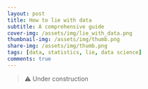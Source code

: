 ```yaml
---
layout: post
title: How to lie with data 
subtitle: A comprehensive guide
cover-img: /assets/img/lie_with_data.png
thumbnail-img: /assets/img/thumb.png
share-img: /assets/img/thumb.png
tags: [data, statistics, lie, data science]
comments: true
---
```


> :warning: Under construction